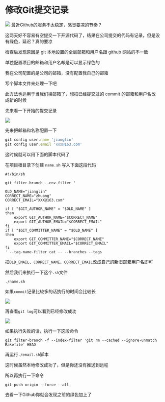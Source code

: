 # 修改Git提交记录

![](http://43.143.190.137:5000/images/2022/04/23/202204231145157.png)
最近Github的服务不太稳定，感觉要凉的节奏？

这两天好不容易有空提交一下开源代码了，结果在公司提交的代码有记录，但是没有绿色，延迟？真的要凉

检查后发现原因是 git 本地设置的全局邮箱和用户名跟 github 网站的不一致

单独配置项目的邮箱和用户名却是可以显示绿色的

我在公司配置的是公司的邮箱，没有配置我自己的邮箱

写个脚本文件来处理一下吧

此方法也适用于当我们换邮箱了，想把已经提交过的 commit 的邮箱和用户名改成新的时候

先来看一下开始的提交记录

![](http://43.143.190.137:5000/images/2022/04/23/202204231145642.png)

先来把邮箱和名称配置一下

```javascript
git config user.name 'jianglin'
git config user.email 'xxx@163.com'
```

这时候就可以用下面的脚本代码了

在项目根目录下创建 `name.sh` 写入下面这段代码

```shell
#!/bin/sh

git filter-branch --env-filter '

OLD_NAME="jianglin"
CORRECT_NAME="zhuang"
CORRECT_EMAIL="XXX@163.com"

if [ "$GIT_AUTHOR_NAME" = "$OLD_NAME" ]
then
    export GIT_AUTHOR_NAME="$CORRECT_NAME"
    export GIT_AUTHOR_EMAIL="$CORRECT_EMAIL"
fi
if [ "$GIT_COMMITTER_NAME" = "$OLD_NAME" ]
then
    export GIT_COMMITTER_NAME="$CORRECT_NAME"
    export GIT_COMMITTER_EMAIL="$CORRECT_EMAIL"
fi
' --tag-name-filter cat -- --branches --tags
```

把`OLD_EMAIL`、`CORRECT_NAME`、`CORRECT_EMAIL`改成自己的新旧邮箱用户名即可

然后我们来执行一下这个`.sh`文件

```shell
./name.sh
```

如果`commit`记录比较多的话执行的时间会比较长

![](http://43.143.190.137:5000/images/2022/04/23/202204231158397.png)

再查看`git log`可以看到已经修改成功

![](http://43.143.190.137:5000/images/2022/04/23/202204231159849.png)

如果执行失败的话，执行一下这段命令

```shell
git filter-branch -f --index-filter 'git rm --cached --ignore-unmatch Rakefile' HEAD
```

再运行`./email.sh`脚本

这时候虽然本地修改成功了，但是你还没有推送到远程

所以再执行一下命令

```shell
git push origin --force --all
```

去看一下Github你就会发现之前的绿色加上了
